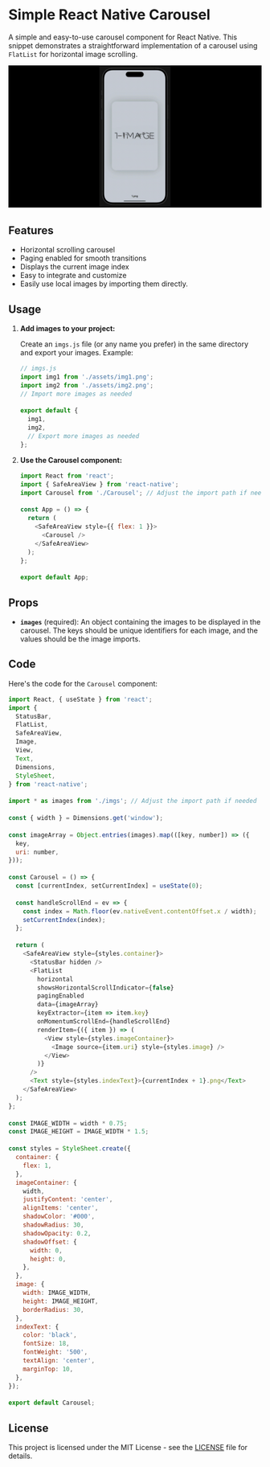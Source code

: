 # Simple React Native Carousel

A simple and easy-to-use carousel component for React Native. This snippet demonstrates a straightforward implementation of a carousel using `FlatList` for horizontal image scrolling.

<img src="./demo.gif" alt="Simple React Native Carousel" />

## Features

- Horizontal scrolling carousel
- Paging enabled for smooth transitions
- Displays the current image index
- Easy to integrate and customize
- Easily use local images by importing them directly.

## Usage

1. **Add images to your project:**

   Create an `imgs.js` file (or any name you prefer) in the same directory and export your images. Example:

   ```javascript
   // imgs.js
   import img1 from './assets/img1.png';
   import img2 from './assets/img2.png';
   // Import more images as needed

   export default {
     img1,
     img2,
     // Export more images as needed
   };
   ```

2. **Use the Carousel component:**

   ```javascript
   import React from 'react';
   import { SafeAreaView } from 'react-native';
   import Carousel from './Carousel'; // Adjust the import path if needed

   const App = () => {
     return (
       <SafeAreaView style={{ flex: 1 }}>
         <Carousel />
       </SafeAreaView>
     );
   };

   export default App;
   ```

## Props

- **`images`** (required): An object containing the images to be displayed in the carousel. The keys should be unique identifiers for each image, and the values should be the image imports.

## Code

Here's the code for the `Carousel` component:

```javascript
import React, { useState } from 'react';
import {
  StatusBar,
  FlatList,
  SafeAreaView,
  Image,
  View,
  Text,
  Dimensions,
  StyleSheet,
} from 'react-native';

import * as images from './imgs'; // Adjust the import path if needed

const { width } = Dimensions.get('window');

const imageArray = Object.entries(images).map(([key, number]) => ({
  key,
  uri: number,
}));

const Carousel = () => {
  const [currentIndex, setCurrentIndex] = useState(0);

  const handleScrollEnd = ev => {
    const index = Math.floor(ev.nativeEvent.contentOffset.x / width);
    setCurrentIndex(index);
  };

  return (
    <SafeAreaView style={styles.container}>
      <StatusBar hidden />
      <FlatList
        horizontal
        showsHorizontalScrollIndicator={false}
        pagingEnabled
        data={imageArray}
        keyExtractor={item => item.key}
        onMomentumScrollEnd={handleScrollEnd}
        renderItem={({ item }) => (
          <View style={styles.imageContainer}>
            <Image source={item.uri} style={styles.image} />
          </View>
        )}
      />
      <Text style={styles.indexText}>{currentIndex + 1}.png</Text>
    </SafeAreaView>
  );
};

const IMAGE_WIDTH = width * 0.75;
const IMAGE_HEIGHT = IMAGE_WIDTH * 1.5;

const styles = StyleSheet.create({
  container: {
    flex: 1,
  },
  imageContainer: {
    width,
    justifyContent: 'center',
    alignItems: 'center',
    shadowColor: '#000',
    shadowRadius: 30,
    shadowOpacity: 0.2,
    shadowOffset: {
      width: 0,
      height: 0,
    },
  },
  image: {
    width: IMAGE_WIDTH,
    height: IMAGE_HEIGHT,
    borderRadius: 30,
  },
  indexText: {
    color: 'black',
    fontSize: 18,
    fontWeight: '500',
    textAlign: 'center',
    marginTop: 10,
  },
});

export default Carousel;
```

## License

This project is licensed under the MIT License - see the [LICENSE](LICENSE) file for details.
